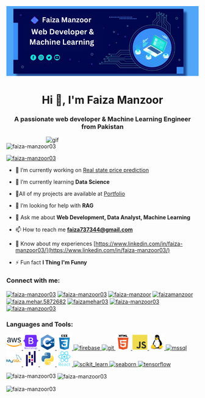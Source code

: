 ![logo](https://github.com/Faiza-Manzoor03/Faiza-Manzoor/blob/main/Borcelle.png)
<h1 align="center">Hi 👋, I'm Faiza Manzoor</h1>
<h3 align="center">A passionate web developer & Machine Learning Engineer from Pakistan</h3>
<img src="https://user-images.githubusercontent.com/55389276/140866485-8fb1c876-9a8f-4d6a-98dc-08c4981eaf70.gif" alt="gif" align="right" width="400">

<p align="left"> <img src="https://komarev.com/ghpvc/?username=faiza-manzoor03&label=Profile%20views&color=0e75b6&style=flat" alt="faiza-manzoor03" /> </p>

<p align="left"> <a href="https://github.com/ryo-ma/github-profile-trophy"><img src="https://github-profile-trophy.vercel.app/?username=faiza-manzoor03" alt="faiza-manzoor03" /></a> </p>

- 🔭 I’m currently working on [Real state price prediction](https://faiza-manzoor03.github.io/faizamanzoor/)

- 🌱 I’m currently learning **Data Science**

- 👯All of my projects are available at [Portfolio](https://faiza-manzoor03.github.io/faizamanzoor/)

- 🤝 I’m looking for help with **RAG**

- 💬 Ask me about **Web Development, Data Analyst, Machine Learning**

- 📫 How to reach me **faiza737344@gmail.com**

- 📄 Know about my experiences [https://www.linkedin.com/in/faiza-manzoor03/](https://www.linkedin.com/in/faiza-manzoor03/)

- ⚡ Fun fact **I Thing I'm Funny**

<h3 align="left">Connect with me:</h3>
<p align="left">
<a href="https://twitter.com/faiza-manzoor03" target="blank"><img align="center" src="https://raw.githubusercontent.com/rahuldkjain/github-profile-readme-generator/master/src/images/icons/Social/twitter.svg" alt="faiza-manzoor03" height="30" width="40" /></a>
<a href="https://linkedin.com/in/faiza-manzoor03" target="blank"><img align="center" src="https://raw.githubusercontent.com/rahuldkjain/github-profile-readme-generator/master/src/images/icons/Social/linked-in-alt.svg" alt="faiza-manzoor03" height="30" width="40" /></a>
<a href="https://stackoverflow.com/users/faiza-manzoor" target="blank"><img align="center" src="https://raw.githubusercontent.com/rahuldkjain/github-profile-readme-generator/master/src/images/icons/Social/stack-overflow.svg" alt="faiza-manzoor" height="30" width="40" /></a>
<a href="https://kaggle.com/faizamanzoor" target="blank"><img align="center" src="https://raw.githubusercontent.com/rahuldkjain/github-profile-readme-generator/master/src/images/icons/Social/kaggle.svg" alt="faizamanzoor" height="30" width="40" /></a>
<a href="https://fb.com/faiza.mehar.5872682" target="blank"><img align="center" src="https://raw.githubusercontent.com/rahuldkjain/github-profile-readme-generator/master/src/images/icons/Social/facebook.svg" alt="faiza.mehar.5872682" height="30" width="40" /></a>
<a href="https://instagram.com/faizamehar03" target="blank"><img align="center" src="https://raw.githubusercontent.com/rahuldkjain/github-profile-readme-generator/master/src/images/icons/Social/instagram.svg" alt="faizamehar03" height="30" width="40" /></a>
<a href="https://dribbble.com/faiza-manzoor03" target="blank"><img align="center" src="https://raw.githubusercontent.com/rahuldkjain/github-profile-readme-generator/master/src/images/icons/Social/dribbble.svg" alt="faiza-manzoor03" height="30" width="40" /></a>
<a href="https://medium.com/faiza-manzoor03" target="blank"><img align="center" src="https://raw.githubusercontent.com/rahuldkjain/github-profile-readme-generator/master/src/images/icons/Social/medium.svg" alt="faiza-manzoor03" height="30" width="40" /></a>
</p>

<h3 align="left">Languages and Tools:</h3>
<p align="left"> <a href="https://aws.amazon.com" target="_blank" rel="noreferrer"> <img src="https://raw.githubusercontent.com/devicons/devicon/master/icons/amazonwebservices/amazonwebservices-original-wordmark.svg" alt="aws" width="40" height="40"/> </a> <a href="https://getbootstrap.com" target="_blank" rel="noreferrer"> <img src="https://raw.githubusercontent.com/devicons/devicon/master/icons/bootstrap/bootstrap-plain-wordmark.svg" alt="bootstrap" width="40" height="40"/> </a> <a href="https://www.w3schools.com/cpp/" target="_blank" rel="noreferrer"> <img src="https://raw.githubusercontent.com/devicons/devicon/master/icons/cplusplus/cplusplus-original.svg" alt="cplusplus" width="40" height="40"/> </a> <a href="https://www.w3schools.com/css/" target="_blank" rel="noreferrer"> <img src="https://raw.githubusercontent.com/devicons/devicon/master/icons/css3/css3-original-wordmark.svg" alt="css3" width="40" height="40"/> </a> <a href="https://firebase.google.com/" target="_blank" rel="noreferrer"> <img src="https://www.vectorlogo.zone/logos/firebase/firebase-icon.svg" alt="firebase" width="40" height="40"/> </a> <a href="https://git-scm.com/" target="_blank" rel="noreferrer"> <img src="https://www.vectorlogo.zone/logos/git-scm/git-scm-icon.svg" alt="git" width="40" height="40"/> </a> <a href="https://www.w3.org/html/" target="_blank" rel="noreferrer"> <img src="https://raw.githubusercontent.com/devicons/devicon/master/icons/html5/html5-original-wordmark.svg" alt="html5" width="40" height="40"/> </a> <a href="https://developer.mozilla.org/en-US/docs/Web/JavaScript" target="_blank" rel="noreferrer"> <img src="https://raw.githubusercontent.com/devicons/devicon/master/icons/javascript/javascript-original.svg" alt="javascript" width="40" height="40"/> </a> <a href="https://www.linux.org/" target="_blank" rel="noreferrer"> <img src="https://raw.githubusercontent.com/devicons/devicon/master/icons/linux/linux-original.svg" alt="linux" width="40" height="40"/> </a> <a href="https://www.microsoft.com/en-us/sql-server" target="_blank" rel="noreferrer"> <img src="https://www.svgrepo.com/show/303229/microsoft-sql-server-logo.svg" alt="mssql" width="40" height="40"/> </a> <a href="https://www.mysql.com/" target="_blank" rel="noreferrer"> <img src="https://raw.githubusercontent.com/devicons/devicon/master/icons/mysql/mysql-original-wordmark.svg" alt="mysql" width="40" height="40"/> </a> <a href="https://pandas.pydata.org/" target="_blank" rel="noreferrer"> <img src="https://raw.githubusercontent.com/devicons/devicon/2ae2a900d2f041da66e950e4d48052658d850630/icons/pandas/pandas-original.svg" alt="pandas" width="40" height="40"/> </a> <a href="https://www.python.org" target="_blank" rel="noreferrer"> <img src="https://raw.githubusercontent.com/devicons/devicon/master/icons/python/python-original.svg" alt="python" width="40" height="40"/> </a> <a href="https://reactjs.org/" target="_blank" rel="noreferrer"> <img src="https://raw.githubusercontent.com/devicons/devicon/master/icons/react/react-original-wordmark.svg" alt="react" width="40" height="40"/> </a> <a href="https://scikit-learn.org/" target="_blank" rel="noreferrer"> <img src="https://upload.wikimedia.org/wikipedia/commons/0/05/Scikit_learn_logo_small.svg" alt="scikit_learn" width="40" height="40"/> </a> <a href="https://seaborn.pydata.org/" target="_blank" rel="noreferrer"> <img src="https://seaborn.pydata.org/_images/logo-mark-lightbg.svg" alt="seaborn" width="40" height="40"/> </a> <a href="https://www.tensorflow.org" target="_blank" rel="noreferrer"> <img src="https://www.vectorlogo.zone/logos/tensorflow/tensorflow-icon.svg" alt="tensorflow" width="40" height="40"/> </a> </p>

<p><img align="left" src="https://github-readme-stats.vercel.app/api/top-langs?username=faiza-manzoor03&show_icons=true&locale=en&layout=compact" alt="faiza-manzoor03" /></p>

<p>&nbsp;<img align="center" src="https://github-readme-stats.vercel.app/api?username=faiza-manzoor03&show_icons=true&locale=en" alt="faiza-manzoor03" /></p>

<p><img align="center" src="https://github-readme-streak-stats.herokuapp.com/?user=faiza-manzoor03&" alt="faiza-manzoor03" /></p>

